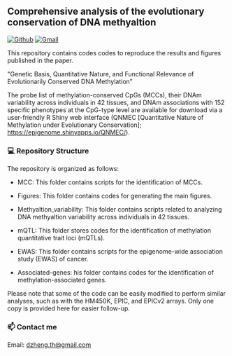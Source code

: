 ## Comprehensive analysis of the evolutionary conservation of DNA methyaltion
[![Github](https://img.shields.io/badge/-Github-000?style=flat&logo=Github&logoColor=white)](https://github.com/functionalepigenomics)
[![Gmail](https://img.shields.io/badge/-Gmail-c14438?style=flat&logo=Gmail&logoColor=white)](mailto:dzheng.th@gmail.com)

This repository contains codes codes to reproduce the results and figures published in the paper.

"Genetic Basis, Quantitative Nature, and Functional Relevance of Evolutionarily Conserved DNA Methylation"

The probe list of methylation-conserved CpGs (MCCs), their DNAm variability across individuals in 42 tissues, and DNAm associations with 152 specific phenotypes at the CpG-type level are available for download via a user-friendly R Shiny web interface (QNMEC [Quantitative Nature of Methylation under Evolutionary Conservation]; https://epigenome.shinyapps.io/QNMEC/).

### :computer: Repository Structure
The repository is organized as follows:

- MCC: This folder contains scripts for the identification of MCCs.

- Figures: This folder contains codes for generating the main figures.

- Methyaltion_variability: This folder contains scripts related to analyzing DNA methyaltion variability across individuals in 42 tissues.

- mQTL: This folder stores codes for the identification of methylation quantitative trait loci (mQTLs).

- EWAS: This folder contains scripts for the epigenome-wide association study (EWAS) of cancer.

- Associated-genes: his folder contains codes for the identification of methylation-associated genes.

Please note that some of the code can be easily modified to perform similar analyses, such as with the HM450K, EPIC, and EPICv2 arrays. Only one copy is provided here for easier follow-up.

### 📫 Contact me
Email: dzheng.th@gmail.com
